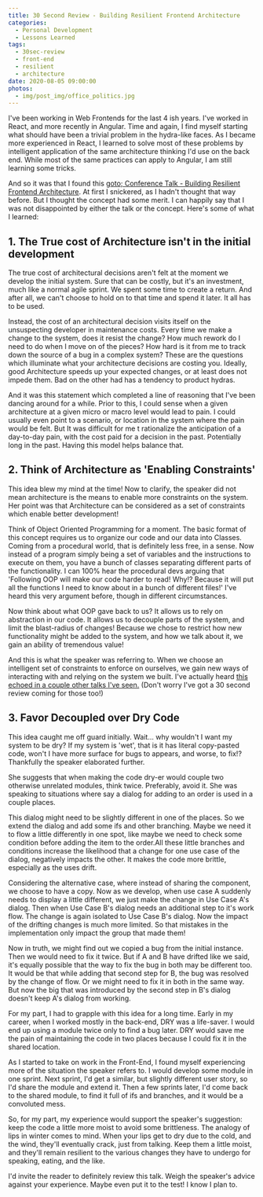 ```yaml
---
title: 30 Second Review - Building Resilient Frontend Architecture
categories:
  - Personal Development
  - Lessons Learned
tags:
  - 30sec-review
  - front-end
  - resilient
  - architecture
date: 2020-08-05 09:00:00
photos:
  - img/post_img/office_politics.jpg
---
```


I've been working in Web Frontends for the last 4 ish  years. I've worked in React, and more recently in Angular. Time and  again, I find myself starting what should have been a trivial problem in  the hydra-like faces. As I became more experienced in React, I learned  to solve most of these problems by intelligent application of the same architecture thinking I'd use on the  back end. While most of the same practices can apply to Angular, I am still learning some tricks.

And so it was that I found this [goto; Conference Talk - Building Resilient Frontend Architecture](https://youtu.be/TqfbAXCCVwE).  At first I snickered, as I hadn't thought that way before. But I  thought the concept had some merit. I can happily say that I was not  disappointed by either the talk or the concept. Here's some of what I  learned:


## 1. The True cost of Architecture isn't in the initial development


The  true cost of architectural decisions aren't felt at the moment  we develop the initial system. Sure that can be costly, but it's  an investment, much like a normal agile sprint. We spent some time  to create a return. And after all, we can't choose to hold on to that  time and spend it later. It all has to be used. 


Instead,  the cost of an architectural decision visits itself on the unsuspecting  developer in maintenance costs. Every time we make a change to the  system, does it resist the change? How much rework do I need to do when I  move on of the pieces? How hard is it from me to track down the source  of a bug in a complex system?  These are the questions which illuminate  what your architecture decisions are costing you. Ideally, good  Architecture speeds up your expected changes, or at least does not  impede them. Bad on the other had has a tendency to product hydras.


And it was this statement which completed a line of reasoning that I've been dancing around for a while. Prior to this, I could  sense when a given architecture at a given micro or macro level would  lead to pain. I could usually even point to a scenario, or location in  the system where the pain would be felt. But It was difficult for me t  rationalize the anticipation of a day-to-day pain, with the cost paid  for a decision in the past. Potentially long in the past. Having this  model helps balance that.


## 2. Think of Architecture as 'Enabling Constraints'


This  idea blew my mind at the time! Now to clarify, the speaker did not mean architecture is the means to enable more constraints on the system. Her  point was that Architecture can be considered as a set of constraints  which enable better development!


Think  of Object Oriented Programming for a moment. The basic format of this  concept requires us to organize our code and our data into Classes.  Coming from a procedural world, that is definitely less free, in a  sense.  Now instead of a program simply being a set of variables and the instructions to execute on them, you have a bunch of classes separating different parts of the functionality. I can 100% hear the  procedural devs arguing that 'Following OOP will make our code harder to read! Why!? Because it will put all the functions I need to know about in a  bunch of different files!' I've heard this very argument before, though in different circumstances. 


Now think about what OOP gave back to us? It allows us to rely on  abstraction in our code. It allows us to decouple parts of the system,  and limit the blast-radius of changes! Because we chose to restrict how new  functionality might be added to the system, and how we talk about it, we  gain an ability of tremendous value!


And  this is what the speaker was referring to. When we choose an  intelligent set of constraints to enforce on ourselves, we gain new ways  of interacting with and relying on the system we built. I've actually  heard [this echoed in a couple other talks I've seen.](https://youtu.be/0if71HOyVjY) (Don't worry I've got a 30 second review coming for those too!)


## 3. Favor Decoupled over Dry Code


This idea caught me off guard initially. Wait... why wouldn't I want my system to be dry? If my system is 'wet', that is it has literal  copy-pasted code, won't I have more surface for bugs to appears, and  worse, to fix!? Thankfully the speaker elaborated further. 


She suggests that when making the code dry-er would couple two otherwise unrelated modules, think twice. Preferably,  avoid it. She was speaking to situations where say a dialog for adding  to an order is used in a couple places. 

This dialog might need to be slightly different in one of the places. So we extend the dialog and add  some ifs and other branching. Maybe we need it to flow a little  differently in one spot, like maybe we need to check some condition  before adding the item to the order.All these little branches and  conditions increase the likelihood that a change for one use case of the  dialog, negatively impacts the other. It makes the code more brittle,  especially as the uses drift.


Considering  the alternative case, where instead of sharing the component, we choose to have a copy. Now as we develop, when use case A suddenly needs to  display a little different, we just make the change in Use Case A's  dialog. Then when Use Case B's dialog needs an additional step to it's  work flow. The change is again isolated to Use Case B's dialog. Now  the impact of the drifting changes is much more limited. So that  mistakes in the implementation only impact the group that made them!

Now in truth, we might find out we copied a bug from the initial instance. Then we would need to fix it twice. But if A and B have drifted like we said, it's equally possible that the way to fix the bug in both may be different too. It would be that while adding that second step for B, the bug was resolved by the change of flow. Or we might need to fix it in both in the same way. But now the big that was introduced by the second step in B's dialog doesn't keep A's dialog from working.

For my part, I had to grapple with this idea for a long time. Early in my  career, when I worked mostly in the back-end, DRY was a life-saver. I would end up using a module twice only to find a bug later. DRY would save me the pain of maintaining the code in two places because I could fix it  in the shared location. 

As I started to take on work in the Front-End, I  found myself experiencing more of the situation the speaker refers  to. I would develop some module in one sprint. Next sprint, I'd get a  similar, but slightly different user story, so I'd share the module and  extend it. Then a few sprints later, I'd come back to the shared module,  to find it full of ifs and branches, and it would be a convoluted mess.


So, for my part, my experience would support the speaker's suggestion: keep the code a little more moist to avoid some  brittleness. The analogy of lips in winter comes to mind. When your lips  get to dry due to the cold, and the wind, they'll eventually crack,  just from talking. Keep them a little moist, and they'll remain resilient to the various changes they have to undergo for  speaking, eating, and the like.


I'd  invite the reader to definitely review this talk. Weigh the  speaker's advice against your experience. Maybe even put it to the test!  I know I plan to.

